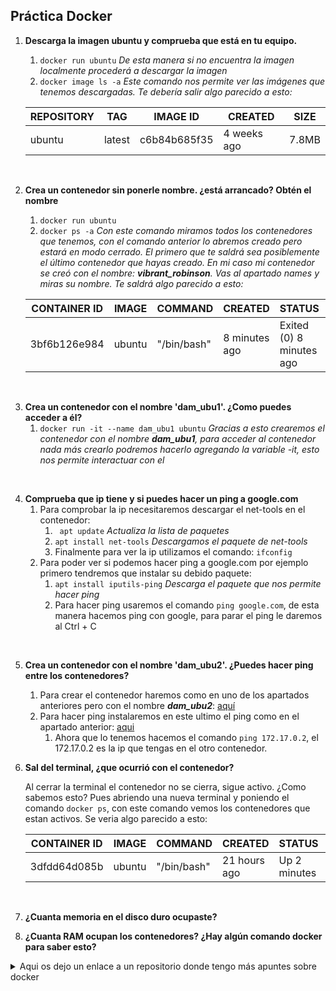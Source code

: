 ## Práctica Docker

1. **Descarga la imagen ubuntu y comprueba que está en tu equipo.**
    1. `docker run ubuntu` *De esta manera si no encuentra la imagen localmente procederá a descargar la imagen*
    2. `docker image ls -a` *Este comando nos permite ver las imágenes que tenemos descargadas. Te debería salir algo parecido a esto:*
   
    |REPOSITORY|TAG|IMAGE ID|CREATED|SIZE|
    |------|------|------|------|------|
    |ubuntu|latest|c6b84b685f35|4 weeks ago|7.8MB|

<br>

2. **Crea un contenedor sin ponerle nombre. ¿está arrancado? Obtén el nombre**
    1. `docker run ubuntu`
    2. `docker ps -a` *Con este comando miramos todos los contenedores que tenemos, con el comando anterior lo abremos creado pero estará en modo cerrado. El primero que te saldrá sea posiblemente el último contenedor que hayas creado. En mi caso mi contenedor se creó con el nombre: **_vibrant_robinson_**. Vas al apartado names y miras su nombre. Te saldrá algo parecido a esto:*

    |CONTAINER ID|IMAGE|COMMAND|CREATED|STATUS|PORTS|NAMES|
    |------|------|------|------|------|------|------|
    |3bf6b126e984|ubuntu|"/bin/bash" |8 minutes ago|Exited (0) 8 minutes ago||vibrant_robinson|
<br>

3. <a name="enlace1"></a>**Crea un contenedor con el nombre 'dam_ubu1'. ¿Como puedes acceder a él?**
    1. `docker run -it --name dam_ubu1 ubuntu` *Gracias a esto crearemos el contenedor con el nombre **_dam_ubu1_**, para acceder al contenedor nada más crearlo podremos hacerlo agregando la variable -it, esto nos permite interactuar con el*

<br>

4. **Comprueba que ip tiene y si puedes hacer un ping a google.com**
    1. Para comprobar la ip necesitaremos descargar el net-tools en el contenedor:
        1. ` apt update` *Actualiza la lista de paquetes*
        2. `apt install net-tools` *Descargamos el paquete de net-tools*
        3. Finalmente para ver la ip utilizamos el comando: `ifconfig`
    2. <a name="enlace2"></a>Para poder ver si podemos hacer ping a google.com por ejemplo primero tendremos que instalar su debido paquete:
        1. `apt install iputils-ping` *Descarga el paquete que nos permite hacer ping*
        2. Para hacer ping usaremos el comando `ping google.com`, de esta manera hacemos ping con google, para parar el ping le daremos al Ctrl + C

<br>

5. **Crea un contenedor con el nombre 'dam_ubu2'. ¿Puedes hacer ping entre los contenedores?**
    1. Para crear el contenedor haremos como en uno de los apartados anteriores pero con el nombre **_dam_ubu2_**: [aquí](#enlace1)
    2. Para hacer ping instalaremos en este ultimo el ping como en el apartado anterior: [aqui](#enlace2)
        1. Ahora que lo tenemos hacemos el comando `ping 172.17.0.2`, el 172.17.0.2 es la ip que tengas en el otro contenedor.
    

6. **Sal del terminal, ¿que ocurrió con el contenedor?**
    
    Al cerrar la terminal el contenedor no se cierra, sigue activo. ¿Como sabemos esto? Pues abriendo una nueva terminal y poniendo el comando `docker ps`, con este comando vemos los contenedores que estan activos. Se veria algo parecido a esto:

    |CONTAINER ID|IMAGE|COMMAND|CREATED|STATUS|PORTS|NAMES|
    |------|------|------|------|------|------|------|
    |3dfdd64d085b|ubuntu|"/bin/bash" |21 hours ago|Up 2 minutes||dam_ubu2|

<br>

7. **¿Cuanta memoria en el disco duro ocupaste?**


8. **¿Cuanta RAM ocupan los contenedores? ¿Hay algún comando docker para saber esto?**



<details><summary>Aqui os dejo un enlace a un repositorio donde tengo más apuntes sobre docker</summary>

[Mis apuntes](https://github.com/NicolasRodriguezSteuerberg/CosasPc/tree/main/2/Apuntes/SXE)
</details>
